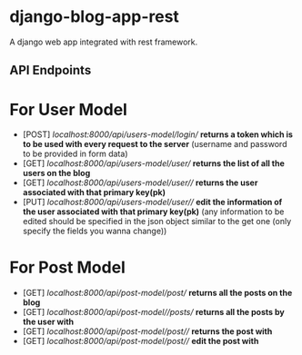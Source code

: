 # django-blog-app-rest

A django web app integrated with rest framework.

## API Endpoints
# For User Model
- [POST] *localhost:8000/api/users-model/login/* **returns a token which is to be used with every request to the server** (username and password to be provided in form data)
- [GET] *localhost:8000/api/users-model/user/* **returns the list of all the users on the blog**
- [GET] *localhost:8000/api/users-model/user/<pk>/* **returns the user associated with that primary key(pk)**
- [PUT] *localhost:8000/api/users-model/user/<pk>/* **edit the information of the user associated with that primary key(pk)** (any information to be edited should be specified in the json object similar to the get one (only specify the fields you wanna change))
# For Post Model
- [GET] *localhost:8000/api/post-model/post/* **returns all the posts on the blog**
- [GET] *localhost:8000/api/post-model/<username>/posts/* **returns all the posts by the user with <username>**
- [GET] *localhost:8000/api/post-model/post/<pk>/* **returns the post with <pk>**
- [GET] *localhost:8000/api/post-model/post/<pk>/* **edit the post with <pk>**